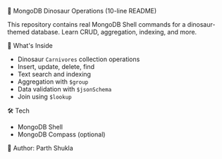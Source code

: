 🦖 MongoDB Dinosaur Operations (10-line README)

This repository contains real MongoDB Shell commands for a dinosaur-themed database. Learn CRUD, aggregation, indexing, and more.

📂 What's Inside
- Dinosaur `Carnivores` collection operations
- Insert, update, delete, find
- Text search and indexing
- Aggregation with `$group`
- Data validation with `$jsonSchema`
- Join using `$lookup`

 🛠 Tech
- MongoDB Shell
- MongoDB Compass (optional)

👤 Author: Parth Shukla

